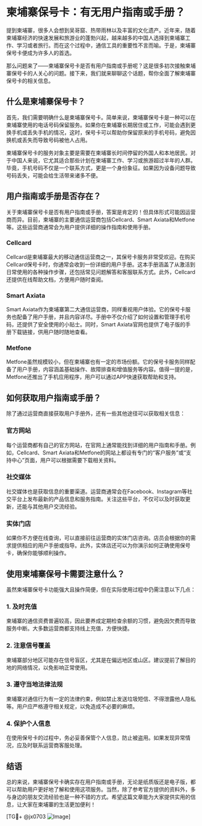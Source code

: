 # 柬埔寨保号卡：有无用户指南或手册？

提到柬埔寨，很多人会想到吴哥窟、热带雨林以及丰富的文化遗产。近年来，随着柬埔寨经济的快速发展和旅游业的蓬勃兴起，越来越多的中国人选择到柬埔寨工作、学习或者旅行。而在这个过程中，通信工具的重要性不言而喻。于是，柬埔寨保号卡便成为许多人的首选。

那么问题来了——柬埔寨保号卡是否有用户指南或手册呢？这是很多初次接触柬埔寨保号卡的人关心的问题。接下来，我们就来聊聊这个话题，帮你全面了解柬埔寨保号卡的相关信息。

## 什么是柬埔寨保号卡？

首先，我们需要明确什么是柬埔寨保号卡。简单来说，柬埔寨保号卡是一种可以在柬埔寨使用的电话号码保留服务。如果你在柬埔寨长期居住或工作，可能会遇到更换手机或丢失手机的情况，这时，保号卡可以帮助你保留原来的手机号码，避免因换机或丢失而导致号码被他人占用。

柬埔寨保号卡的服务对象主要是需要在柬埔寨长时间停留的外国人和本地居民。对于中国人来说，它尤其适合那些计划在柬埔寨工作、学习或旅游超过半年的人群。毕竟，手机号码不仅是一个联系方式，更是一个身份象征。如果因为设备问题导致号码丢失，可能会给生活带来诸多不便。

## 用户指南或手册是否存在？

关于柬埔寨保号卡是否有用户指南或手册，答案是肯定的！但具体形式可能因运营商而异。目前，柬埔寨的主要通信运营商包括Cellcard、Smart Axiata和Metfone等。这些运营商通常会为用户提供详细的操作指南和使用手册。

### Cellcard

Cellcard是柬埔寨最大的移动通信运营商之一，其保号卡服务非常受欢迎。在购买Cellcard保号卡时，你通常会收到一份详细的用户手册。这本手册涵盖了从激活到日常使用的各种操作步骤，还包括常见问题解答和客服联系方式。此外，Cellcard还提供在线帮助文档，方便用户随时查阅。

### Smart Axiata

Smart Axiata作为柬埔寨第二大通信运营商，同样重视用户体验。它的保号卡服务也配备了用户手册，并且内容详尽。手册中不仅介绍了如何设置和管理手机号码，还提供了安全使用的小贴士。同时，Smart Axiata官网也提供了电子版的手册下载链接，供用户随时随地查看。

### Metfone

Metfone虽然规模较小，但在柬埔寨也有一定的市场份额。它的保号卡服务同样配备了用户手册，内容涵盖基础操作、故障排查和增值服务等内容。值得一提的是，Metfone还推出了手机应用程序，用户可以通过APP快速获取帮助和支持。

## 如何获取用户指南或手册？

除了通过运营商直接获取用户手册外，还有一些其他途径可以获取相关信息：

### 官方网站

每个运营商都有自己的官方网站，在官网上通常能找到详细的用户指南和手册。例如，Cellcard、Smart Axiata和Metfone的网站上都设有专门的“客户服务”或“支持中心”页面，用户可以根据需要下载相关资料。

### 社交媒体

社交媒体也是获取信息的重要渠道。运营商通常会在Facebook、Instagram等社交平台上发布最新的产品信息和服务指南。关注这些平台，不仅可以及时获取更新，还能与其他用户交流经验。

### 实体门店

如果你不方便在线查询，可以直接前往运营商的实体门店咨询。店员会根据你的需求提供相应的用户手册或指导。此外，实体店还可以为你演示如何正确使用保号卡，确保你能够顺利操作。

## 使用柬埔寨保号卡需要注意什么？

虽然柬埔寨保号卡功能强大且操作简便，但在实际使用过程中仍需注意以下几点：

### 1. 及时充值

柬埔寨的通信资费普遍较高，因此要养成定期检查余额的习惯，避免因欠费而导致服务中断。大多数运营商都支持线上充值，方便快捷。

### 2. 注意信号覆盖

柬埔寨部分地区可能存在信号盲区，尤其是在偏远地区或山区。建议提前了解目的地的网络情况，以免影响正常使用。

### 3. 遵守当地法律法规

柬埔寨对通信行为有一定的法律约束，例如禁止发送垃圾短信、不得泄露他人隐私等。用户应严格遵守相关规定，以免造成不必要的麻烦。

### 4. 保护个人信息

在使用保号卡的过程中，务必妥善保管个人信息，防止被盗用。如果发现异常情况，应及时联系运营商客服处理。

## 结语

总的来说，柬埔寨保号卡确实存在用户指南或手册，无论是纸质版还是电子版，都可以帮助用户更好地了解和使用这项服务。当然，除了参考官方提供的资料外，多与身边的朋友交流经验也是一种不错的方式。希望这篇文章能为大家提供实用的信息，让大家在柬埔寨的生活更加便利！

[TG💪+ @jx0703 ![Image](https://github.com/user-attachments/assets/dbca1d08-cadb-493c-b0ec-ad6f7a83f270)]